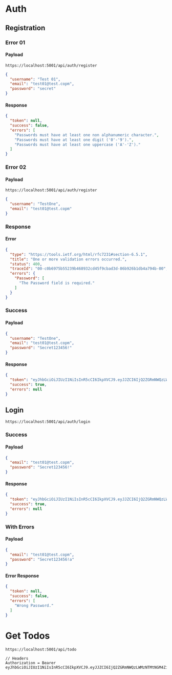 # Auth

## Registration

### Error 01 

#### Payload

`https://localhost:5001/api/auth/register`

```json
{
  "username": "Test 01",
  "email": "test01@test.copm",
  "password": "secret"
}
```

#### Response

```json
{
  "token": null,
  "success": false,
  "errors": [
    "Passwords must have at least one non alphanumeric character.",
    "Passwords must have at least one digit ('0'-'9').",
    "Passwords must have at least one uppercase ('A'-'Z')."
  ]
}
```

### Error 02

#### Payload


`https://localhost:5001/api/auth/register`

```json
{
  "username": "TestOne",
  "email": "test01@test.copm"
}
```

### Response

#### Error

```json
{
  "type": "https://tools.ietf.org/html/rfc7231#section-6.5.1",
  "title": "One or more validation errors occurred.",
  "status": 400,
  "traceId": "00-c0b6975b55239b468932cd45f9cbad3d-86b926b1db4a794b-00",
  "errors": {
    "Password": [
      "The Password field is required."
    ]
  }
}
```

### Success

#### Payload

```json
{
  "username": "TestOne",
  "email": "test01@test.copm",
  "password": "Secret123456!"
}
```

#### Response

```json
{
  "token": "eyJhbGciOiJIUzI1NiIsInR5cCI6IkpXVCJ9.eyJJZCI6IjQ2ZGRmNWQzLWMzNTMtNGM4Zi1hODRjLWNkOTdjZjE2YWNmZiIsImVtYWlsIjoidGVzdDAxQHRlc3QuY29wbSIsInN1YiI6InRlc3QwMUB0ZXN0LmNvcG0iLCJqdGkiOiIxZWU1ZDIzMC0xNjAzLTQzNDYtYmQ0My1hNGQ1N2M3MTk3YTkiLCJuYmYiOjE2MjMwODE2NjEsImV4cCI6MTYyMzEwMzI2MSwiaWF0IjoxNjIzMDgxNjYxfQ.hlPHZBfDXYUREKjaSBHZdK7gt6TLt7EwGlwvOogv5uo",
  "success": true,
  "errors": null
}
```

## Login

`https://localhost:5001/api/auth/login`

### Success

#### Payload

```json
{
  "email": "test01@test.copm",
  "password": "Secret123456!"
}
```

#### Response

```json
{
  "token": "eyJhbGciOiJIUzI1NiIsInR5cCI6IkpXVCJ9.eyJJZCI6IjQ2ZGRmNWQzLWMzNTMtNGM4Zi1hODRjLWNkOTdjZjE2YWNmZiIsImVtYWlsIjoidGVzdDAxQHRlc3QuY29wbSIsInN1YiI6InRlc3QwMUB0ZXN0LmNvcG0iLCJqdGkiOiJkMWU4YzU0NS1jYTE3LTRiMWQtODY5Mi1lZjdjYTFjOGQ2ZWIiLCJuYmYiOjE2MjMwODQ3NTIsImV4cCI6MTYyMzEwNjM1MiwiaWF0IjoxNjIzMDg0NzUyfQ.GCsm7SSKU6jZm_EZrhB_8qMq-D6jLxYsmL45wuBq6Rc",
  "success": true,
  "errors": null
}
```

### With Errors

#### Payload

```json
{
  "email": "test01@test.copm",
  "password": "Secret123456!a"
}
```

#### Error Response

```json
{
  "token": null,
  "success": false,
  "errors": [
    "Wrong Password."
  ]
}
```

# Get Todos
``https://localhost:5001/api/todo``
```
// Headers
Authorization = Bearer eyJhbGciOiJIUzI1NiIsInR5cCI6IkpXVCJ9.eyJJZCI6IjQ2ZGRmNWQzLWMzNTMtNGM4Zi1hODRjLWNkOTdjZjE2YWNmZiIsImVtYWlsIjoidGVzdDAxQHRlc3QuY29wbSIsInN1YiI6InRlc3QwMUB0ZXN0LmNvcG0iLCJqdGkiOiJmYTRmODRlZC05MzVmLTRiN2MtYTNjMS0zMmVkYjZhNDJlNzEiLCJuYmYiOjE2MjMwODU1MDksImV4cCI6MTYyMzEwNzEwOSwiaWF0IjoxNjIzMDg1NTA5fQ.H5MCdyuTUUo0C9cwBwS8wcYq3QBzxGUWbwTAaMgeKFY
```
